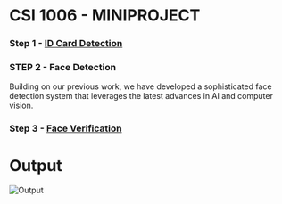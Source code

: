# CSI 1006 - MINIPROJECT

### Step 1 - [ID Card Detection](https://github.com/Aravinth1525/ID_Card_Detection_Final)

### STEP 2 - Face Detection

Building on our previous work, we have developed a sophisticated face detection system that leverages the latest advances in AI and computer vision.

### Step 3 - [Face Verification](https://github.com/Aravinth1525/Face_Recognition_GUI)

# Output

![Output](https://user-images.githubusercontent.com/79074310/219328852-b5f86455-d6e0-45df-8811-e035b4d99e9c.JPG)

